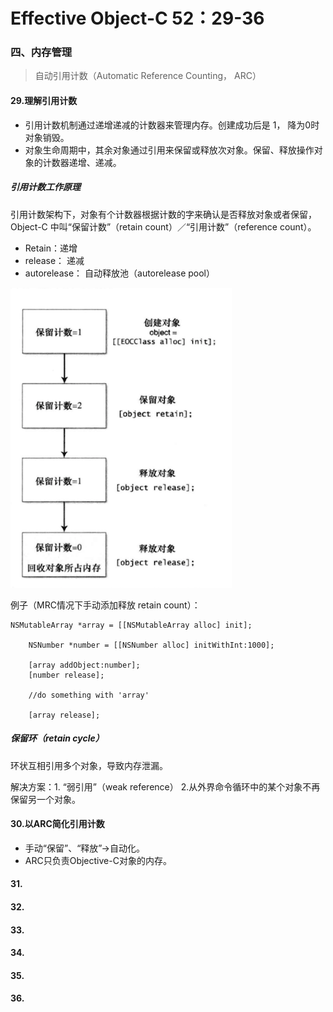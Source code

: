 # Effective Object-C 52：29-36
### 四、内存管理

>自动引用计数（Automatic Reference Counting， ARC）

#### 29.理解引用计数

* 引用计数机制通过递增递减的计数器来管理内存。创建成功后是 1， 降为0时对象销毁。
* 对象生命周期中，其余对象通过引用来保留或释放次对象。保留、释放操作对象的计数器递增、递减。

##### 引用计数工作原理
引用计数架构下，对象有个计数器根据计数的字来确认是否释放对象或者保留，Object-C 中叫“保留计数”（retain count）／“引用计数”（reference count）。

* Retain：递增
* release： 递减
* autorelease： 自动释放池（autorelease pool）

![对象生命期中计数量的变化 logo](https://raw.githubusercontent.com/RocAndTrees/objective-C52/master/resource/image/objec-c52/29-1对象生命期中计数量的变化.png)

例子（MRC情况下手动添加释放 retain count）：

```
NSMutableArray *array = [[NSMutableArray alloc] init];
    
    NSNumber *number = [[NSNumber alloc] initWithInt:1000];
    
    [array addObject:number];
    [number release];
    
    //do something with 'array'
    
    [array release];

```

<!--![对象创建释放流程](https://raw.githubusercontent.com/RocAndTrees/objective-C52/master/resource/image/objec-c52/29-2对象创建释放流程.png)-->

##### 保留环（retain cycle）
环状互相引用多个对象，导致内存泄漏。

<!--![保留环](https://raw.githubusercontent.com/RocAndTrees/objective-C52/master/resource/image/objec-c52/29-3保留环.png)
-->
解决方案：1. “弱引用”（weak reference）  2.从外界命令循环中的某个对象不再保留另一个对象。



#### 30.以ARC简化引用计数

* 手动“保留”、“释放”->自动化。
* ARC只负责Objective-C对象的内存。





#### 31.
#### 32.
#### 33.
#### 34.
#### 35.
#### 36.
